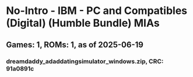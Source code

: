 # No-Intro - IBM - PC and Compatibles (Digital) (Humble Bundle) MIAs
## Games: 1, ROMs: 1, as of 2025-06-19

### dreamdaddy_adaddatingsimulator_windows.zip, CRC: 91a0891c
